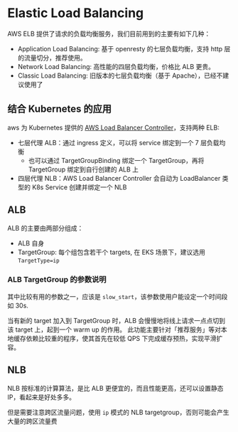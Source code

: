 # Elastic Load Balancing

AWS ELB 提供了请求的负载均衡服务，我们目前用到的主要有如下几种：

- Application Load Balancing: 基于 openresty 的七层负载均衡，支持 http 层的流量切分，推荐使用。
- Network Load Balancing: 高性能的四层负载均衡，价格比 ALB 更贵。
- Classic Load Balancing: 旧版本的七层负载均衡（基于 Apache），已经不建议使用了


## 结合 Kubernetes 的应用

aws 为 Kubernetes 提供的 [AWS Load Balancer Controller](https://github.com/kubernetes-sigs/aws-load-balancer-controller)，支持两种 ELB:

- 七层代理 ALB：通过 ingress 定义，可以将 service 绑定到一个 7 层负载均衡
  - 也可以通过 TargetGroupBinding 绑定一个 TargetGroup，再将 TargetGroup 绑定到自行创建的 ALB 上
- 四层代理 NLB：AWS Load Balancer Controller 会自动为 LoadBalancer 类型的 K8s Service 创建并绑定一个 NLB


## ALB

ALB 的主要由两部分组成：

- ALB 自身
- TargetGroup: 每个组包含若干个 targets, 在 EKS 场景下，建议选用 `TargetType=ip`

### ALB TargetGroup 的参数说明

其中比较有用的参数之一，应该是 `slow_start`，该参数使用户能设定一个时间段如 30s.

当有新的 target 加入到 TargetGroup 时，ALB 会慢慢地将线上请求一点点切到该 target 上，起到一个 warm up 的作用。
此功能主要针对「推荐服务」等对本地缓存依赖比较重的程序，使其首先在较低 QPS 下完成缓存预热，实现平滑扩容。

## NLB

NLB 按标准的计算算法，是比 ALB 更便宜的，而且性能更高，还可以设置静态 IP，看起来是好处多多。

但是需要注意跨区流量问题，使用 `ip` 模式的 NLB targetgroup，否则可能会产生大量的跨区流量费
